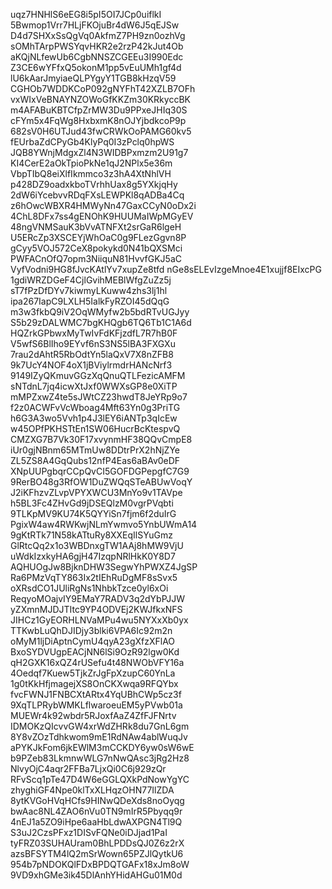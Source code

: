 uqz7HNHlS6eEG8i5pI5OI7JCp0uiflkI
5Bwmop1Vrr7HLjFKOjuBr4dW6J5qEJSw
D4d7SHXxSsQgVq0AkfmZ7PH9zn0ozhVg
sOMhTArpPWSYqvHKR2e2rzP42kJut4Ob
aKQjNLfewUb6CgbNNSZCGEEu3I990Edc
Z3CE6wYFfxQ5okonM1pp5vEuUMh1gf4d
lU6kAarJmyiaeQLPYgyY1TGB8kHzqV59
CGHOb7WDDKCoP092gNYFhT42XZLB7OFh
vxWIxVeBNAYNZOWoGfKKZm30KRkyccBK
m4AFABuKBTCfpZrMW3Du9PPxeJHIq30S
cFYm5x4FqWg8HxbxmK8nOJYjbdkcoP9p
682sV0H6UTJud43fwCRWkOoPAMG60kv5
fEUrbaZdCPyGb4KlyPq0I3zPclq0hpWS
JQB8YWnjMdgxZl4N3WIDBPxmzm2U91g7
KI4CerE2aOkTpioPkNe1qJ2NPlx5e36m
VbpTIbQ8eiXlfIkmmco3z3hA4XtNhlVH
p428DZ9oadxkboTVrhhUax8g5YXkjqHy
2dW6iYcebvvRDqFXsLEWPKl8qADBa4Cq
z6hOwcWBXR4HMWyNn47GaxCCyN0oDx2i
4ChL8DFx7ss4gENOhK9HUUMaIWpMGyEV
48ngVNMSauK3bVvATNFXt2srGaR6lgeH
U5ERcZp3XSCEYjWhOaC0g9FLezGgvn8P
gCyy5VOJ572CeX8pokykd0N41bQXSMci
PWFACnOfQ7opm3NiiquN81HvvfGKJ5aC
VyfVodni9HG8fJvcKAtlYv7xupZe8tfd
nGe8sELEvIzgeMnoe4E1xujjf8EIxcPG
1gdiWRZDGeF4CjlGvihMEBlWfgZuZz5j
sT7fPzDfDYv7kiwmyLKuww4zhs3lj1hl
ipa267IapC9LXLH5IalkFyRZOI45dQqG
m3w3fkbQ9iV2OqWMyfw2b5bdRTvUGJyy
S5b29zDALWMC7bgKHQgb6TQ6Tb1C1A6d
HQZrkGPbwxMyTwIvFdKFjzdfL7R7hB0F
V5wfS6BlIho9EYvf6nS3NS5lBA3FXGXu
7rau2dAhtR5RbOdtYn5laQxV7X8nZFB8
9k7UcY4NOF4oX1jBViylrmdrHANcNrf3
9149IZyQKmuvGGzXqQnuQTLFezicAMFM
sNTdnL7jq4icwXtJxf0WWXsGP8e0XiTP
mMPZxwZ4te5sJWtCZ23hwdT8JeYRp9o7
f2z0ACWFvVcWboag4Mft63Yn0g3PriTG
h6G3A3wo5Vvh1p4J3lEY6iANTp3qIcEw
w45OPfPKHSTtEn1SW06HucrBcKtespvQ
CMZXG7B7Vk30F17xvynmHF38QQvCmpE8
iUr0gjNBnm65MTmUw8DDtrPrX2hNjZYe
ZL5ZS8A4GqQubs12nfP4Eas6aBAv0eDF
XNpUUPgbqrCCpQvCI5GOFDGPepgfC7G9
9RerBO48g3RfOW1DuZWQqSTeABUwVoqY
J2iKFhzvZLvpVPYXWCU3MnYo9v1TAVpe
h5BL3Fc4ZHvGd9jDSEQlzM0vgrPVqbti
9TLKpMV9KU74K5QYYiSn7fjm6f2duIrG
PgixW4aw4RWKwjNLmYwmvo5YnbUWmA14
9gKtRTk71N58kATtuRy8XXEqIlSYuGmz
GlRtcQq2x1o3WBDnxgTW1AAj8hMW9VjU
uWdkIzxkyHA6gjH47IzqpNRlHkK0Y8D7
AQHUOgJw8BjknDHW3SegwYhPWXZ4JgSP
Ra6PMzVqTY863Ix2tIEhRuDgMF8sSvx5
oXRsdCO1JUliRgNs1NhbkTzce0yl6xOi
ReqyoMOajvIY9EMaY7RADV3q2dYbPJJW
yZXmnMJDJTItc9YP4ODVEj2KWJfkxNFS
JIHCz1GyEORHLNVaMPu4wu5NYXxXb0yx
TTKwbLuQhDJIDjy3blki6VPA6Ic92m2n
oMyM1ljDiAptnCymU4qyA23gXfzXFlAO
BxoSYDVUgpEACjNN6lSi9OzR92lgw0Kd
qH2GXK16xQZ4rUSefu4t48NWObVFY16a
4Oedqf7Kuew5TjkZrJgFpXzupC60YnLa
1g0tKkHfjmagejXS8OnCKXwqa9RFQYbx
fvcFWNJ1FNBCXtARtx4YqUBhCWp5cz3f
9XqTLPRybWMKLflwaroeuEM5yPVwb01a
MUEWr4k92wbdr5RJoxfAaZ4ZfFJFNrtv
IDMOKzQIcvvGW4xrWdZHRk8du7GnL6gm
8Y8vZOzTdhkwom9mE1RdNAw4ablWuqJv
aPYKJkFom6jkEWlM3mCCKDY6yw0sW6wE
b9PZeb83LkmnwWLG7nNwQAsc3jRg2Hz8
NlvyOjC4aqr2FFBa7LjxQi0C6j929zQr
RFvScq1pTe47D4W6eGGLQXkPdNowYgYC
zhyghiGF4Npe0klTxXLHqzOHN77IlZDA
8ytKVGoHVqHCfs9HINwQDeXds8noOyqg
bwAac8NL4ZAO6nVu0TN9mIrR5Pbyqq9r
4nEJ1a5ZO9iHpe6aaHbLdwAXPGN4Tl9Q
S3uJ2CzsPFxz1DISvFQNe0iDJjad1PaI
tyFRZ03SUHAUram0BhLPDDsQJ0Z6z2rX
azsBFSYTM4lQ2mSrWown65PZJlQytkU6
954b7pNDOKQlFDxBPDQTGAFx18xJm8oW
9VD9xhGMe3ik45DlAnhYHidAHGu01M0d
